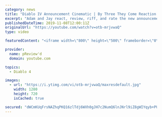 ```yaml
---
category: news
title: "Diablo IV Announcement Cinematic | By Three They Come Reaction / Review / Rating"
excerpt: "Adam and Jay react, review, riff, and rate the new announcement cinematic everyone wanted to see last year at Blizzcon, Diablo IV 'By Three They Come'."
publishedDateTime: 2019-11-08T12:00:11Z
originalUrl: "https://youtube.com/watch?v=otb-mrjvwaQ"
type: video

featuredContent: "<iframe width=\"800\" height=\"500\" frameborder=\"0\" src=\"https://www.youtube.com/embed/otb-mrjvwaQ\" allow=\"accelerometer; autoplay; encrypted-media; gyroscope; picture-in-picture\" allowfullscreen></iframe>"

provider:
  name: pReview'd
  domain: youtube.com

topics:
  - Diablo 4

images:
  - url: "https://i.ytimg.com/vi/otb-mrjvwaQ/maxresdefault.jpg"
    width: 1280
    height: 720
    isCached: true

secured: "dWCmKUqFrsNAZhqPKQ16zlTdj6WXh0gJH7c2NumQ6lnJNrl9iZ8gWIYqyb+PULse0Xt1CoNGyOWQoQ5OTBXebG/Ixf5Z/9DPZZzAAGDOn45w15ctsRdXLgzbTstFLvBLtJPH2yUITIIdRm87ZoZJn2l9z26VJ1tc86Yvgcn5O/mU/PcFh/zDM9nHBwAaJdz7xZGCCC2T9imXq3+aHFFmWY/47qy5PI8DbwbTKjp+E2tbiVhSuq64Fel9TIPmeGEMNCxnuCmrc6u1h1Ek45UwyvSf1hPVqS/R9k6qAyD6wOXgKW9Tyv70b+nIzp9XM15YBr3NahPFrUzCsj9GfTIJ3J3ZcI3i0eInqfyzw6e6iqQjmhofl2BcG91tCl9pcHCiyJzBl7DEdQ+8sOSRGfRr0Rl2Ayso4yED1Fy9IHaDu9ymK1H9g4XJIfZfNJKcwlEw;yiV5nQCQTks1gmPQasAFhA=="
---
```


